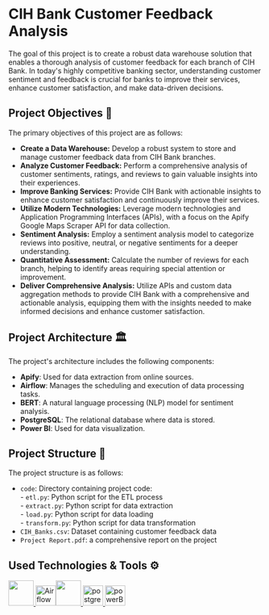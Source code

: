 # CIH Bank Customer Feedback Analysis

The goal of this project is to create a robust data warehouse solution that enables a thorough analysis of customer feedback for each branch of CIH Bank. In today's highly competitive banking sector, understanding customer sentiment and feedback is crucial for banks to improve their services, enhance customer satisfaction, and make data-driven decisions.

## Project Objectives 🎯

The primary objectives of this project are as follows:

- **Create a Data Warehouse:** Develop a robust system to store and manage customer feedback data from CIH Bank branches.
- **Analyze Customer Feedback:** Perform a comprehensive analysis of customer sentiments, ratings, and reviews to gain valuable insights into their experiences.
- **Improve Banking Services:** Provide CIH Bank with actionable insights to enhance customer satisfaction and continuously improve their services.
- **Utilize Modern Technologies:** Leverage modern technologies and Application Programming Interfaces (APIs), with a focus on the Apify Google Maps Scraper API for data collection.
- **Sentiment Analysis:** Employ a sentiment analysis model to categorize reviews into positive, neutral, or negative sentiments for a deeper understanding.
- **Quantitative Assessment:** Calculate the number of reviews for each branch, helping to identify areas requiring special attention or improvement.
- **Deliver Comprehensive Analysis:** Utilize APIs and custom data aggregation methods to provide CIH Bank with a comprehensive and actionable analysis, equipping them with the insights needed to make informed decisions and enhance customer satisfaction.

## Project Architecture 🏛️

The project's architecture includes the following components:

- **Apify**: Used for data extraction from online sources.
- **Airflow**: Manages the scheduling and execution of data processing tasks.
- **BERT**: A natural language processing (NLP) model for sentiment analysis.
- **PostgreSQL**: The relational database where data is stored.
- **Power BI**: Used for data visualization.

## Project Structure 📂

The project structure is as follows:

- `code`: Directory containing project code:<br>
        - `etl.py`: Python script for the ETL process<br>
        - `extract.py`: Python script for data extraction<br>
        - `load.py`: Python script for data loading<br>
        - `transform.py`: Python script for data transformation<br>
- `CIH_Banks.csv`: Dataset containing customer feedback data<br>
- `Project Report.pdf`: a comprehensive report on the project<br>

## Used Technologies & Tools ⚙️

<img src="https://upload.wikimedia.org/wikipedia/commons/2/28/Apify-logo.svg" height=50/><a href="https://airflow.apache.org/" target="_blank" rel="noreferrer"> <img src="https://upload.wikimedia.org/wikipedia/commons/d/de/AirflowLogo.png" alt="Airflow"  height="40"/></a><img src="https://cdn.gptfrance.ai/storage/2023/03/hf-logo-270x270.png" height=50/><a href="https://www.postgresql.org/" target="_blank" rel="noreferrer"> <img src="https://www.postgresql.org/media/img/about/press/elephant.png" alt="postgresql" width="40" height="40"/> </a><a href="https://powerbi.microsoft.com/" target="_blank" rel="noreferrer"> <img src="https://cdn.windowsreport.com/wp-content/uploads/2019/07/Fix-Power-BI-error-blank-values-error.jpg" alt="powerBI" width="40" height="40"/> </a>
